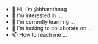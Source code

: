 - 👋 Hi, I’m @bharathnag
- 👀 I’m interested in ...
- 🌱 I’m currently learning ...
- 💞️ I’m looking to collaborate on ...
- 📫 How to reach me ...

<!---
bharathnag/bharathnag is a ✨ special ✨ repository because its `README.md` (this file) appears on your GitHub profile.
You can click the Preview link to take a look at your changes.
--->
